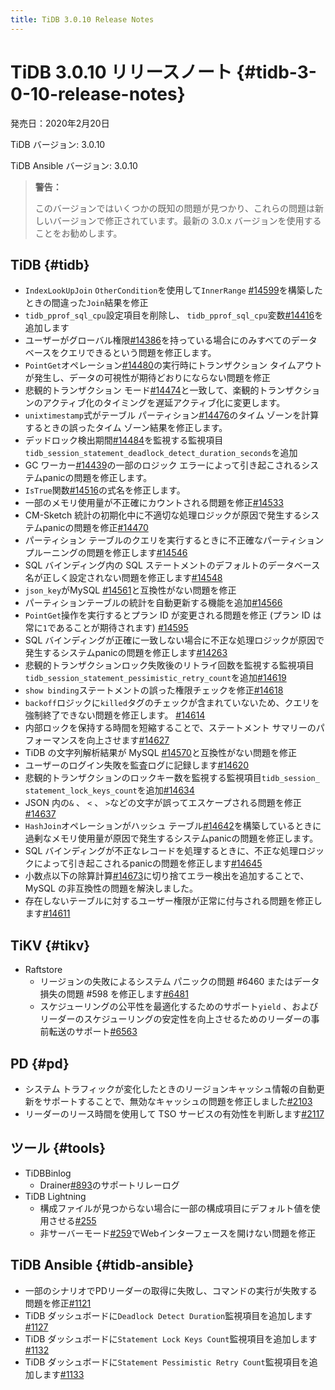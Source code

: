 ```yaml
---
title: TiDB 3.0.10 Release Notes
---
```


# TiDB 3.0.10 リリースノート {#tidb-3-0-10-release-notes}

発売日：2020年2月20日

TiDB バージョン: 3.0.10

TiDB Ansible バージョン: 3.0.10

> **警告：**
>
> このバージョンではいくつかの既知の問題が見つかり、これらの問題は新しいバージョンで修正されています。最新の 3.0.x バージョンを使用することをお勧めします。

## TiDB {#tidb}

-   `IndexLookUpJoin` `OtherCondition`を使用して`InnerRange` [#14599](https://github.com/pingcap/tidb/pull/14599)を構築したときの間違った`Join`結果を修正
-   `tidb_pprof_sql_cpu`設定項目を削除し、 `tidb_pprof_sql_cpu`変数[#14416](https://github.com/pingcap/tidb/pull/14416)を追加します
-   ユーザーがグローバル権限[#14386](https://github.com/pingcap/tidb/pull/14386)を持っている場合にのみすべてのデータベースをクエリできるという問題を修正します。
-   `PointGet`オペレーション[#14480](https://github.com/pingcap/tidb/pull/14480)の実行時にトランザクション タイムアウトが発生し、データの可視性が期待どおりにならない問題を修正
-   悲観的トランザクション モード[#14474](https://github.com/pingcap/tidb/pull/14474)と一致して、楽観的トランザクションのアクティブ化のタイミングを遅延アクティブ化に変更します。
-   `unixtimestamp`式がテーブル パーティション[#14476](https://github.com/pingcap/tidb/pull/14476)のタイム ゾーンを計算するときの誤ったタイム ゾーン結果を修正します。
-   デッドロック検出期間[#14484](https://github.com/pingcap/tidb/pull/14484)を監視する監視項目`tidb_session_statement_deadlock_detect_duration_seconds`を追加
-   GC ワーカー[#14439](https://github.com/pingcap/tidb/pull/14439)の一部のロジック エラーによって引き起こされるシステムpanicの問題を修正します。
-   `IsTrue`関数[#14516](https://github.com/pingcap/tidb/pull/14516)の式名を修正します。
-   一部のメモリ使用量が不正確にカウントされる問題を修正[#14533](https://github.com/pingcap/tidb/pull/14533)
-   CM-Sketch 統計の初期化中に不適切な処理ロジックが原因で発生するシステムpanicの問題を修正[#14470](https://github.com/pingcap/tidb/pull/14470)
-   パーティション テーブルのクエリを実行するときに不正確なパーティション プルーニングの問題を修正します[#14546](https://github.com/pingcap/tidb/pull/14546)
-   SQL バインディング内の SQL ステートメントのデフォルトのデータベース名が正しく設定されない問題を修正します[#14548](https://github.com/pingcap/tidb/pull/14548)
-   `json_key`がMySQL [#14561](https://github.com/pingcap/tidb/pull/14561)と互換性がない問題を修正
-   パーティションテーブルの統計を自動更新する機能を追加[#14566](https://github.com/pingcap/tidb/pull/14566)
-   `PointGet`操作を実行するとプラン ID が変更される問題を修正 (プラン ID は常に`1`であることが期待されます) [#14595](https://github.com/pingcap/tidb/pull/14595)
-   SQL バインディングが正確に一致しない場合に不正な処理ロジックが原因で発生するシステムpanicの問題を修正します[#14263](https://github.com/pingcap/tidb/pull/14263)
-   悲観的トランザクションロック失敗後のリトライ回数を監視する監視項目`tidb_session_statement_pessimistic_retry_count`を追加[#14619](https://github.com/pingcap/tidb/pull/14619)
-   `show binding`ステートメントの誤った権限チェックを修正[#14618](https://github.com/pingcap/tidb/pull/14618)
-   `backoff`ロジックに`killed`タグのチェックが含まれていないため、クエリを強制終了できない問題を修正します。 [#14614](https://github.com/pingcap/tidb/pull/14614)
-   内部ロックを保持する時間を短縮することで、ステートメント サマリーのパフォーマンスを向上させます[#14627](https://github.com/pingcap/tidb/pull/14627)
-   TiDB の文字列解析結果が MySQL [#14570](https://github.com/pingcap/tidb/pull/14570)と互換性がない問題を修正
-   ユーザーのログイン失敗を監査ログに記録します[#14620](https://github.com/pingcap/tidb/pull/14620)
-   悲観的トランザクションのロックキー数を監視する監視項目`tidb_session_ statement_lock_keys_count`を追加[#14634](https://github.com/pingcap/tidb/pull/14634)
-   JSON 内の`&` 、 `<` 、 `>`などの文字が誤ってエスケープされる問題を修正[#14637](https://github.com/pingcap/tidb/pull/14637)
-   `HashJoin`オペレーションがハッシュ テーブル[#14642](https://github.com/pingcap/tidb/pull/14642)を構築しているときに過剰なメモリ使用量が原因で発生するシステムpanicの問題を修正します。
-   SQL バインディングが不正なレコードを処理するときに、不正な処理ロジックによって引き起こされるpanicの問題を修正します[#14645](https://github.com/pingcap/tidb/pull/14645)
-   小数点以下の除算計算[#14673](https://github.com/pingcap/tidb/pull/14673)に切り捨てエラー検出を追加することで、MySQL の非互換性の問題を解決しました。
-   存在しないテーブルに対するユーザー権限が正常に付与される問題を修正します[#14611](https://github.com/pingcap/tidb/pull/14611)

## TiKV {#tikv}

-   Raftstore
    -   リージョンの失敗によるシステム パニックの問題 #6460 またはデータ損失の問題 #598 を修正します[#6481](https://github.com/tikv/tikv/pull/6481)
    -   スケジューリングの公平性を最適化するためのサポート`yield` 、およびリーダーのスケジューリングの安定性を向上させるためのリーダーの事前転送のサポート[#6563](https://github.com/tikv/tikv/pull/6563)

## PD {#pd}

-   システム トラフィックが変化したときのリージョンキャッシュ情報の自動更新をサポートすることで、無効なキャッシュの問題を修正しました[#2103](https://github.com/pingcap/pd/pull/2103)
-   リーダーのリース時間を使用して TSO サービスの有効性を判断します[#2117](https://github.com/pingcap/pd/pull/2117)

## ツール {#tools}

-   TiDBBinlog
    -   Drainer[#893](https://github.com/pingcap/tidb-binlog/pull/893)のサポートリレーログ
-   TiDB Lightning
    -   構成ファイルが見つからない場合に一部の構成項目にデフォルト値を使用させる[#255](https://github.com/pingcap/tidb-lightning/pull/255)
    -   非サーバーモード[#259](https://github.com/pingcap/tidb-lightning/pull/259)でWebインターフェースを開けない問題を修正

## TiDB Ansible {#tidb-ansible}

-   一部のシナリオでPDリーダーの取得に失敗し、コマンドの実行が失敗する問題を修正[#1121](https://github.com/pingcap/tidb-ansible/pull/1121)
-   TiDB ダッシュボードに`Deadlock Detect Duration`監視項目を追加します[#1127](https://github.com/pingcap/tidb-ansible/pull/1127)
-   TiDB ダッシュボードに`Statement Lock Keys Count`監視項目を追加します[#1132](https://github.com/pingcap/tidb-ansible/pull/1132)
-   TiDB ダッシュボードに`Statement Pessimistic Retry Count`監視項目を追加します[#1133](https://github.com/pingcap/tidb-ansible/pull/1133)
